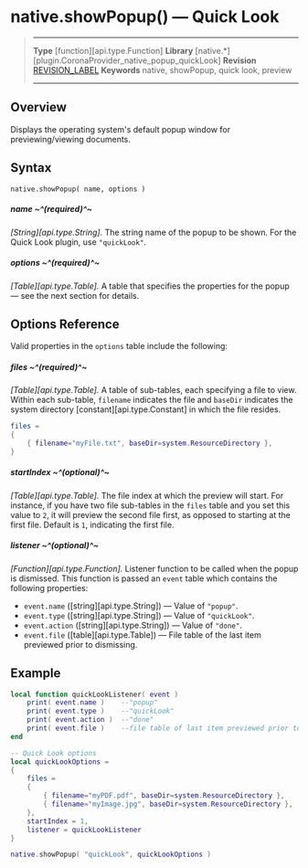 # native.showPopup() &mdash; Quick Look

> --------------------- ------------------------------------------------------------------------------------------
> __Type__              [function][api.type.Function]
> __Library__           [native.*][plugin.CoronaProvider_native_popup_quickLook]
> __Revision__          [REVISION_LABEL](REVISION_URL)
> __Keywords__          native, showPopup, quick look, preview
> --------------------- ------------------------------------------------------------------------------------------


## Overview

Displays the operating system's default popup window for previewing/viewing documents.


## Syntax

	native.showPopup( name, options )

##### name ~^(required)^~
_[String][api.type.String]._ The string name of the popup to be shown. For the Quick Look plugin, use `"quickLook"`.

##### options ~^(required)^~
_[Table][api.type.Table]._ A table that specifies the properties for the popup &mdash; see the next section for details.


## Options Reference

Valid properties in the `options` table include the following:

##### files ~^(required)^~
_[Table][api.type.Table]._ A table of sub-tables, each specifying a file to view. Within each <nobr>sub-table,</nobr> `filename` indicates the file and `baseDir` indicates the system directory [constant][api.type.Constant] in which the file resides.

<div class="code-indent" style="width:600px;">

``````lua
files = 
{
	{ filename="myFile.txt", baseDir=system.ResourceDirectory },
}
``````

</div>

##### startIndex ~^(optional)^~
_[Table][api.type.Table]._ The file index at which the preview will start. For instance, if you have two file <nobr>sub-tables</nobr> in the `files` table and you set this value to `2`, it will preview the second file first, as opposed to starting at the first file. Default is `1`, indicating the first file.

##### listener ~^(optional)^~
_[Function][api.type.Function]._ Listener function to be called when the popup is dismissed. This function is passed an `event` table which contains the following properties:

* `event.name` ([string][api.type.String]) &mdash; Value of `"popup"`.
* `event.type` ([string][api.type.String]) &mdash; Value of `"quickLook"`.
* `event.action` ([string][api.type.String]) &mdash; Value of `"done"`.
* `event.file` ([table][api.type.Table]) &mdash; File table of the last item previewed prior to dismissing.


## Example

``````lua
local function quickLookListener( event )
	print( event.name )    --"popup"
	print( event.type )    --"quickLook"
	print( event.action )  --"done"
	print( event.file )    --file table of last item previewed prior to dismissing, for example: { filename="myFile.txt", baseDir=system.ResourceDirectory }
end

-- Quick Look options
local quickLookOptions = 
{
	files =
	{
		{ filename="myPDF.pdf", baseDir=system.ResourceDirectory },
		{ filename="myImage.jpg", baseDir=system.ResourceDirectory },
	},
	startIndex = 1,
	listener = quickLookListener
}

native.showPopup( "quickLook", quickLookOptions )
``````